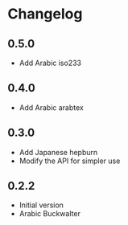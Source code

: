 # Changelog

## 0.5.0

* Add Arabic iso233

## 0.4.0

* Add Arabic arabtex

## 0.3.0

* Add Japanese hepburn
* Modify the API for simpler use

## 0.2.2

* Initial version
* Arabic Buckwalter
